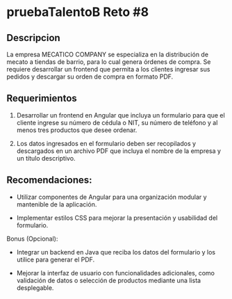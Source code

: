 # pruebaTalentoB Reto #8

## Descripcion
La empresa MECATICO COMPANY se especializa en la distribución de mecato a tiendas de barrio, para lo cual genera órdenes de compra. Se requiere desarrollar un frontend que permita a los clientes ingresar sus pedidos y descargar su orden de compra en formato PDF.

## Requerimientos

1. Desarrollar un frontend en Angular que incluya un formulario para que el cliente ingrese su número de cédula o NIT, su número de teléfono y al menos tres productos que desee ordenar.

2. Los datos ingresados en el formulario deben ser recopilados y descargados en un archivo PDF que incluya el nombre de la empresa y un título descriptivo.

## Recomendaciones:

- Utilizar componentes de Angular para una organización modular y mantenible de la aplicación.

- Implementar estilos CSS para mejorar la presentación y usabilidad del formulario.

Bonus (Opcional):

- Integrar un backend en Java que reciba los datos del formulario y los utilice para generar el PDF.

- Mejorar la interfaz de usuario con funcionalidades adicionales, como validación de datos o selección de productos mediante una lista desplegable.